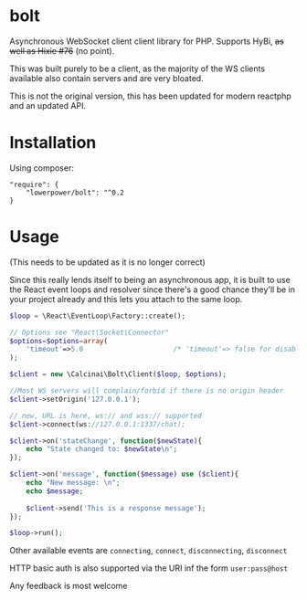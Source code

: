 # bolt

Asynchronous WebSocket client client library for PHP. Supports HyBi, ~~as well as Hixie #76~~ (no point).

This was built purely to be a client, as the majority of the WS clients available also contain servers and are very bloated.

This is not the original version, this has been updated for modern reactphp and an updated API.

# Installation
    
Using composer:

    "require": {
        "lowerpower/bolt": "^0.2
    }    


# Usage
      
(This needs to be updated as it is no longer correct)
       
Since this really lends itself to being an asynchronous app, it is built to use the React event loops and resolver since there's a good 
chance they'll be in your project already and this lets you attach to the same loop.

```php
$loop = \React\EventLoop\Factory::create();

// Options see "React\Socket\Connector" 
$options=$options=array(
    'timeout'=>5.0                      /* 'timeout'=> false for disable */
);

$client = new \Calcinai\Bolt\Client($loop, $options);

//Most WS servers will complain/forbid if there is no origin header
$client->setOrigin('127.0.0.1');

// new, URL is here, ws:// and wss:// supported
$client->connect(ws://127.0.0.1:1337/chat);

$client->on('stateChange', function($newState){
    echo "State changed to: $newState\n";
});

$client->on('message', function($message) use ($client){
    echo "New message: \n";
    echo $message;
    
    $client->send('This is a response message');
});

$loop->run();
```
   
   
Other available events are ```connecting```, ```connect```, ```disconnecting```, ```disconnect```


HTTP basic auth is also supported via the URI inf the form ```user:pass@host```


Any feedback is most welcome
